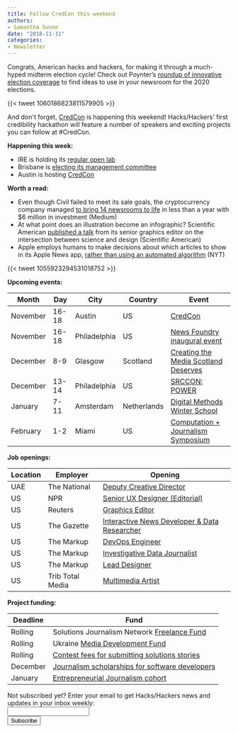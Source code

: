 ```yaml
---
title: Follow CredCon this weekend
authors: 
- Samantha Sunne
date: "2018-11-11"
categories:
- Newsletter
---
```


Congrats, American hacks and hackers, for making it through a much-hyped midterm election cycle! Check out Poynter’s [roundup of innovative election coverage](https://www.poynter.org/news/midterm-coverage-ideas-worth-borrowing-2020) to find ideas to use in your newsroom for the 2020 elections.

{{< tweet 1060186823811579905 >}}

And don't forget, [CredCon](https://www.credcon.org/) is happening this weekend! Hacks/Hackers' first credibility hackathon will feature a number of speakers and exciting projects you can follow at #CredCon.

**Happening this week:**

* IRE is holding its [regular open lab](https://www.meetup.com/hackshackersIRE/)
* Brisbane is [electing its management committee](https://www.meetup.com/Hacks-Hackers-Brisbane/events/256025909/)
* Austin is hosting [CredCon](https://www.credcon.org/)

**Worth a read:**

* Even though Civil failed to meet its sale goals, the cryptocurrency company managed [to bring 14 newsrooms to life](https://medium.com/s/story/civils-token-sale-totally-failed-yet-their-real-success-has-been-completely-overlooked-15179633de41) in less than a year with $6 million in investment (Medium)
* At what point does an illustration become an infographic? Scientific American [published a talk](https://blogs.scientificamerican.com/sa-visual/visualizing-science-illustration-and-beyond/) from its senior graphics editor on the intersection between science and design (Scientific American)
* Apple employs humans to make decisions about which articles to show in its Apple News app, [rather than using an automated algorithm](https://www.nytimes.com/2018/10/25/technology/apple-news-humans-algorithms.html) (NYT)

{{< tweet 1055923294531018752 >}}

**Upcoming events:**

| Month | Day | City | Country | Event |
| ----- | --- | ---- | ------- | ----- |
November | 16-18 | Austin | US | [CredCon](https://www.credcon.org/)
November | 16-18 | Philadelphia | US | [News Foundry inaugural event](https://newsfoundry.org/)
December | 8-9 | Glasgow | Scotland | [Creating the Media Scotland Deserves](https://www.tickettailor.com/events/theferret/189178/)
December | 13-14 | Philadelphia | US | [SRCCON: POWER](https://power.srccon.org/)
January | 7-11 | Amsterdam | Netherlands | [Digital Methods Winter School](https://wiki.digitalmethods.net/Dmi/WinterSchool2019)
February | 1-2 | Miami | US | [Computation + Journalism Symposium](http://cplusj.org/)

**Job openings:**

| Location | Employer | Opening |
| -------- | -------- | ------- |
UAE | The National | [Deputy Creative Director](https://www.snd.org/jobs/view/deputy-creative-director-3/)
US | NPR | [Senior UX Designer (Editorial)](https://recruiting.ultipro.com/NAT1011NATPR/JobBoard/af823b19-a43b-4cda-b6c2-c06508d84cf6/OpportunityDetail?opportunityId=162673b3-f439-4638-a5d9-da9fddb653ab)
US | Reuters | [Graphics Editor](https://thomsonreuters.wd5.myworkdayjobs.com/External_Career_Site/job/GBR-London-30-South-Colonnade/Graphics-Editor_JREQ112002) 
US | The Gazette | [Interactive News Developer & Data Researcher](https://ire.org/jobs/job/1402/)
US | The Markup | [DevOps Engineer](https://boards.greenhouse.io/themarkup/jobs/4118234002)
US | The Markup | [Investigative Data Journalist](https://boards.greenhouse.io/themarkup/jobs/4118666002)
US | The Markup | [Lead Designer](https://boards.greenhouse.io/themarkup/jobs/4118240002)
US | Trib Total Media | [Multimedia Artist](https://careers.journalists.org/jobs/11668580/multi-media-artist)

**Project funding:**

| Deadline | Fund |
| -------- | ---- |
Rolling | Solutions Journalism Network [Freelance Fund](https://thewholestory.solutionsjournalism.org/now-offering-travel-funds-for-freelancers-857c49f9b395)
Rolling | Ukraine [Media Development Fund](http://ijnet.org/en/opportunities/media-development-grants-available-ukraine)
Rolling | [Contest fees for submitting solutions stories](https://thewholestory.solutionsjournalism.org/submitting-your-solutions-story-to-a-journalism-award-contest-we-can-help-with-the-fees-12b3e3ab6b01?mc_cid=57b074cc10&mc_eid=f9f525b1fd)
December | [Journalism scholarships for software developers](https://medium.com/@richgor/groundbreaking-journalism-scholarship-seeks-two-more-software-developers-693589f5ea62)
January | [Entrepreneurial Journalism cohort](http://bit.ly/ejeducation)

<div id="mc_embed_signup"><form id="mc-embedded-subscribe-form" class="validate" action="//hackshackers.us1.list-manage.com/subscribe/post?u=c56f2e53d5ed6ef87f8aaa75c&amp;id=fb2bc6f10b" method="post" name="mc-embedded-subscribe-form" novalidate="" target="_blank">

<div id="mc_embed_signup_scroll">

<div class="mc-field-group"><label for="mce-EMAIL">Not subscribed yet? Enter your email to get Hacks/Hackers news and updates in your inbox weekly:  </label></div>

<div class="mc-field-group"><input id="mce-EMAIL" class="required email" name="EMAIL" type="email" value="" /></div>

<!-- real people should not fill this in and expect good things - do not remove this or risk form bot signups-->

<div style="position: absolute; left: -5000px;"><input tabindex="-1" name="b_c56f2e53d5ed6ef87f8aaa75c_fb2bc6f10b" type="text" value="" /></div>

<div class="clear"><input id="mc-embedded-subscribe" class="button" name="subscribe" type="submit" value="Subscribe" /></div>

</div>

</form></div>

<!--End mc_embed_signup-->

<meta name="twitter:card" content="summary">

<meta name="twitter:image:src" content="https://hackshackers.com/content-images/about/hackshackers_logomark.png">
